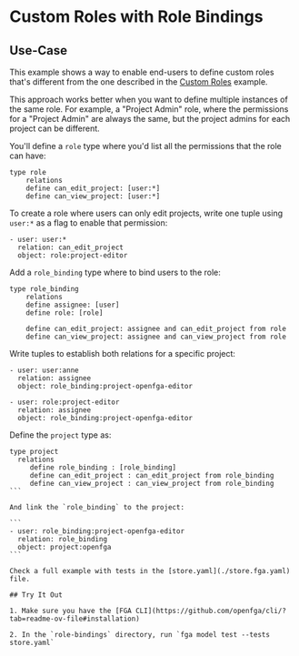 # Custom Roles with Role Bindings

## Use-Case

This example shows a way to enable end-users to define custom roles that's different from the one described in the [Custom Roles](../custom-roles/README.md) example.

This approach works better when you want to define multiple instances of the same role. For example, a "Project Admin" role, where the permissions for a "Project Admin" are always the same, but the project admins for each project can be different.  

You'll define a `role` type where you'd list all the permissions that the role can have:

```
type role
    relations
    define can_edit_project: [user:*]
    define can_view_project: [user:*]
```

To create a role where users can only edit projects, write one tuple using `user:*` as a flag to enable that permission:

```
- user: user:*
  relation: can_edit_project
  object: role:project-editor
```

Add a `role_binding` type where to bind users to the role:

```
type role_binding
    relations
    define assignee: [user]
    define role: [role]

    define can_edit_project: assignee and can_edit_project from role
    define can_view_project: assignee and can_view_project from role
```

Write tuples to establish both relations for a specific project:

```
- user: user:anne
  relation: assignee
  object: role_binding:project-openfga-editor

- user: role:project-editor  
  relation: assignee
  object: role_binding:project-openfga-editor 
```

Define the `project` type as:

````
type project
  relations
     define role_binding : [role_binding]
     define can_edit_project : can_edit_project from role_binding
     define can_view_project : can_view_project from role_binding
```

And link the `role_binding` to the project:

```
- user: role_binding:project-openfga-editor
  relation: role_binding
  object: project:openfga
```

Check a full example with tests in the [store.yaml](./store.fga.yaml) file.

## Try It Out

1. Make sure you have the [FGA CLI](https://github.com/openfga/cli/?tab=readme-ov-file#installation)

2. In the `role-bindings` directory, run `fga model test --tests store.yaml`
